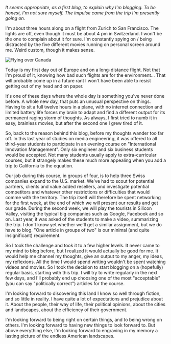 *It seems appropriate, as a first blog, to explain why I'm blogging. To be honest, I'm not sure myself. The impulse came from the trip I'm presently going on.*

I'm about three hours along on a flight from Zurich to San Francisco. The lights are off, even though it must be about 4 pm in Switzerland. I won't be the one to complain about it for sure. I'm constantly spying on / being distracted by the five different movies running on personal screen around me. Weird custom, though it makes sense.

![Flying over Canada](/images/blog/blog1-1.jpg)

Today is my first day out of Europe and on a long-distance flight. Not that I'm proud of it, knowing how bad such flights are for the environment… That will probable come up in a future rant I won't have been able to resist getting out of my head and on paper.

It's one of these days where the whole day is something you've never done before. A whole new day, that puts an unusual perspective on things. Having to sit a full twelve hours in a plane, with no internet connection and limited battery life forces my brain to adapt and find a different output for its permanent raging storm of thoughts. As always, I first tried to numb it in easy, brainless movies, but after the second one I grew tired of it.

So, back to the reason behind this blog, before my thoughts wander too far off. In this last year of studies on media engineering, it was offered to all third-year students to participate in an evening course on "International Innovation Management". Only six engineer and six business students would be accepted. Not many students usually apply to extra-curricular courses, but it strangely makes these much more appealing when you add a trip to California to the equation.

Our job during this course, in groups of four, is to help three Swiss companies expand to the U.S. market. We've had to scout for potential partners, clients and value added resellers, and investigate potential competitors and whatever other restrictions or difficulties that would comme with the territory. The trip itself will therefore be spent networking for the first week, at the end of which we will present our results and get our grade. During the second week, we will play the tourists in Silicon Valley, visiting the typical big companies such as Google, Facebook and so on. Last year, it was asked of the students to make a video, summarizing the trip. I don't know yet whether we'll get a similar assignment, but we do have to blog. "One article in groups of two" is our minimal (and quite insignificant) requirement.

So I took the challenge and took it to a few higher levels. It never came to my mind to blog before, but I realized it would actually be good for me. It would help me channel my thoughts, give an output to my anger, my ideas, my reflexions. All the time I would spend writing wouldn't be spent watching videos and movies. So I took the decision to start blogging on a (hopefully) regular basis, starting with this trip. I will try to write regularly in the next few days, and I'll probably end up choosing one of the most "acceptable" (you can say "politically correct") articles for the course.

I'm looking forward to discovering this land I know so well through fiction, and so little in reality. I have quite a lot of expectations and prejudice about it. About the people, their way of life, their political opinions, about the cities and landscapes, about the efficiency of their government.

I'm looking forward to being right on certain things, and to being wrong on others. I'm looking forward to having new things to look forward to. But above everything else, I'm looking forward to engraving in my memory a lasting picture of the endless American landscapes.